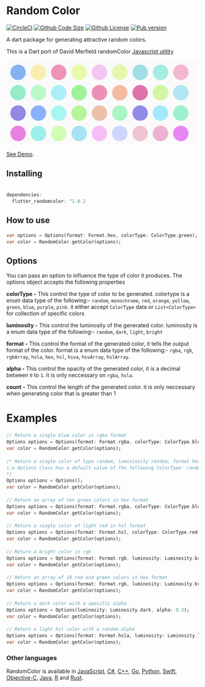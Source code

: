 # Random Color

[![CircleCI](https://circleci.com/gh/circleci/circleci-docs.svg?style=svg)](https://circleci.com/gh/DAMMAK/RandomColorDart)
[![Github Code Size](https://img.shields.io/github/languages/code-size/DAMMAK/RandomColorDart)](https://github.com/DAMMAK/RandomColorDart)
[![Github License](https://img.shields.io/github/license/DAMMAK/RandomColorDart)](https://github.com/DAMMAK/RandomColorDart/blob/master/LICENSE)
[![Pub version](https://img.shields.io/pub/v/flutter_randomcolor)](https://pub.dev/packages/flutter_randomcolor)

A dart package for generating attractive random colors.

This is a Dart port of David Merfield randomColor [Javascript utility](https://github.com/davidmerfield/randomColor)

![Demo](https://github.com/DAMMAK/RandomColorDart/blob/master/randomcolor.png)

[See Demo](https://randomcolor.dammak.dev/).

## Installing

```dart

dependencies:
  flutter_randomcolor: ^1.0.2

```

## How to use

```dart
var options = Options(format: Format.hex, colorType: ColorType.green);
var color = RandomColor.getColor(options);
```

## Options

You can pass an option to influence the type of color it produces. The options object accepts the following properties

**colorType -** This control the type of color to be generated. colortype is a enum data type of the following:- `random`, `monochrome`, `red`, `orange`, `yellow`, `green`, `blue`, `purple`, `pink`. it either accept `ColorType` data or `List<ColorType>` for collection of specific colors

**luminosity -** This control the luminosity of the generated color. luminosity is a enum data type of the following:- `random`, `dark`, `light`, `bright`

**format -** This control the format of the generated color, it tells the output format of the color. format is a enum data type of the following:- `rgba`, `rgb`, `rgbArray`, `hsla`, `hex`, `hsl`, `hsva`, `hsvArray`, `hslArray`.

**alpha -** This control the opacity of the generated color, it is a decimal between `0` to `1`. it is only neccessary on `rgba`, `hsla`.

**count -** This control the length of the generated color. it is only neccessary when generating color that is greater than 1

# Examples

```dart
// Return a single blue color in rgba format
Options options = Options(format: Format.rgba, colorType: ColorType.blue);
var color = RandomColor.getColor(options);

/* Return a single color of type random, luminiosity random, format hex, alpha 1.0, and count is 1
i.e Options class has a default value of the following ColorType: random, Luminiosity:random, Format:hex, alpha:1.0
*/
Options options = Options();
var color = RandomColor.getColor(options);

// Return an array of ten green colors in hex format
Options options = Options(format: Format.rgba, colorType: ColorType.blue, count:10);
var color = RandomColor.getColor(options);

// Return a single color of light red in hsl format
Options options = Options(format: Format.hsl, colorType: ColorType.red, luminosity: Luminosity.light);
var color = RandomColor.getColor(options);

// Return a bright color in rgb
Options options = Options(format: Format.rgb, luminosity: Luminosity.bright);
var color = RandomColor.getColor(options);

// Return an array of 10 red and green colors in hex format
Options options = Options(format: Format.rgb, luminosity: Luminosity.bright, colorType: [ColorType.red, ColorType.green]);
var color = RandomColor.getColor(options);

// Return a dark color with a specific alpha
Options options = Options(luminosity: Luminosity.dark, alpha: 0.3);
var color = RandomColor.getColor(options);

// Return a light hsl color with a random alpha
Options options = Options(format: Format.hsla, luminosity: Luminosity.light);
var color = RandomColor.getColor(options);

```

### Other languages

RandomColor is available in [JavaScript](https://github.com/davidmerfield/randomColor), [C#](https://github.com/nathanpjones/randomColorSharped), [C++](https://github.com/xuboying/randomcolor-cpp), [Go](https://github.com/hansrodtang/randomcolor), [Python](https://github.com/kevinwuhoo/randomcolor-py), [Swift](https://github.com/onevcat/RandomColorSwift), [Objective-C](https://github.com/yageek/randomColor), [Java](https://github.com/lzyzsd/AndroidRandomColor), [R](https://github.com/ronammar/randomcoloR) and [Rust](https://github.com/elementh/random_color).

